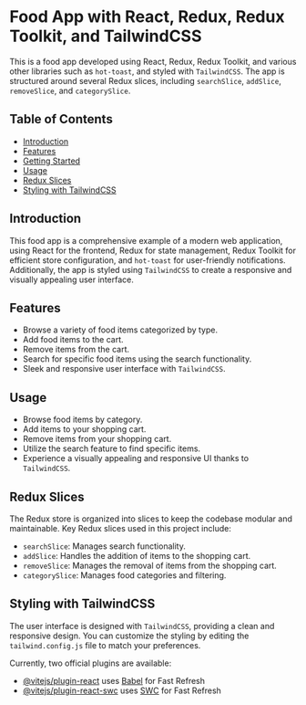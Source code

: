 
# Food App with React, Redux, Redux Toolkit, and TailwindCSS

This is a food app developed using React, Redux, Redux Toolkit, and various other libraries such as `hot-toast`, and styled with `TailwindCSS`. The app is structured around several Redux slices, including `searchSlice`, `addSlice`, `removeSlice`, and `categorySlice`.

## Table of Contents
- [Introduction](#introduction)
- [Features](#features)
- [Getting Started](#getting-started)
- [Usage](#usage)
- [Redux Slices](#redux-slices)
- [Styling with TailwindCSS](#styling-with-tailwindcss)

## Introduction
This food app is a comprehensive example of a modern web application, using React for the frontend, Redux for state management, Redux Toolkit for efficient store configuration, and `hot-toast` for user-friendly notifications. Additionally, the app is styled using `TailwindCSS` to create a responsive and visually appealing user interface.

## Features
- Browse a variety of food items categorized by type.
- Add food items to the cart.
- Remove items from the cart.
- Search for specific food items using the search functionality.
- Sleek and responsive user interface with `TailwindCSS`.

## Usage
- Browse food items by category.
- Add items to your shopping cart.
- Remove items from your shopping cart.
- Utilize the search feature to find specific items.
- Experience a visually appealing and responsive UI thanks to `TailwindCSS`.

## Redux Slices
The Redux store is organized into slices to keep the codebase modular and maintainable. Key Redux slices used in this project include:
- `searchSlice`: Manages search functionality.
- `addSlice`: Handles the addition of items to the shopping cart.
- `removeSlice`: Manages the removal of items from the shopping cart.
- `categorySlice`: Manages food categories and filtering.

## Styling with TailwindCSS
The user interface is designed with `TailwindCSS`, providing a clean and responsive design. You can customize the styling by editing the `tailwind.config.js` file to match your preferences.



Currently, two official plugins are available:

- [@vitejs/plugin-react](https://github.com/vitejs/vite-plugin-react/blob/main/packages/plugin-react/README.md) uses [Babel](https://babeljs.io/) for Fast Refresh
- [@vitejs/plugin-react-swc](https://github.com/vitejs/vite-plugin-react-swc) uses [SWC](https://swc.rs/) for Fast Refresh
